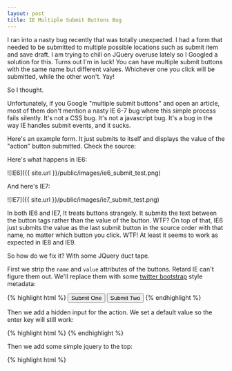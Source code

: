 ```yaml
---
layout: post
title: IE Multiple Submit Buttons Bug
---
```


I ran into a nasty bug recently that was totally unexpected. I had a form that needed to be submitted to multiple possible locations such as submit item and save draft. I am trying to chill on JQuery overuse lately so I Googled a solution for this. Turns out I'm in luck! You can have multiple submit buttons with the same name but different values. Whichever one you click will be submitted, while the other won't. Yay!

So I thought.

<!--more-->

Unfortunately, if you Google "multiple submit buttons" and open an article, most of them don't mention a nasty IE 6-7 bug where this simple process fails silently. It's not a CSS bug. It's not a javascript bug. It's a bug in the way IE handles submit events, and it sucks.

Here's an example form. It just submits to itself and displays the value of the "action" button submitted. Check the source:

<script src="https://gist.github.com/mikedfunk/2344500.js"></script>

Here's what happens in IE6:

![IE6]({{ site.url }}/public/images/ie6_submit_test.png)

And here's IE7:

![IE7]({{ site.url }}/public/images/ie7_submit_test.png)

In both IE6 and IE7, It treats buttons strangely. It submits the text between the button tags rather than the value of the button. WTF? On top of that, IE6 just submits the value as the last submit button in the source order with that name, no matter which button you click. WTF! At least it seems to work as expected in IE8 and IE9.

So how do we fix it? With some JQuery duct tape.

First we strip the ```name``` and ```value``` attributes of the buttons. Retard IE can't figure them out. We'll replace them with some [twitter bootstrap](http://getbootstrap.org) style metadata:

{% highlight html %}
    <button data-value="value one" class="btn" type="submit">Submit One</button>
    <button data-value="value two" class="btn" type="submit">Submit Two</button>
{% endhighlight %}

Then we add a hidden input for the action. We set a default value so the enter key will still work:

{% highlight html %}
    <input type="hidden" name="action" value="one" />
{% endhighlight %}

Then we add some simple jquery to the top:

{% highlight html %}
    <script type="text/javascript">
        $(function() {

            // on clicking one of the submit buttons
            $('button').click(function() {
                // get the data-value and assign it to the hidden action field
                var submit_val = $(this).attr('data-value');
                $('[name="action"]').val(submit_val);
            });

            // form submit, just to allow js to set the value before submitting
            $('form').submit(function(e) {
                e.preventDefault();
                $(this).unbind('submit').submit();
            });
        });
    </script>
{% endhighlight %}

Now we're all set! The ```click``` event always fires before the ```submit``` event, even in IE6. It sets the value of the hidden input and submits the form. Here's our working file:

<script src="https://gist.github.com/mikedfunk/2344684.js"></script>
